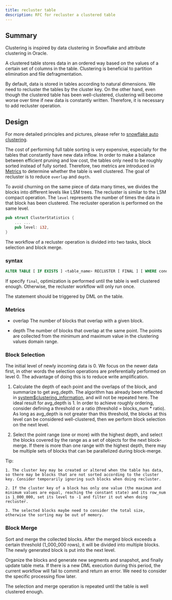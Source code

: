 ```yaml
---
title: recluster table
description: RFC for recluster a clustered table
---
```


## Summary

Clustering is inspired by data clustering in Snowflake and attribute clustering in Oracle.

A clustered table stores data in an ordered way based on the values of a certain set of columns in the table. Clustering is beneficial to partition elimination and file defragmentation.

By default, data is stored in tables according to natural dimensions. We need to recluster the tables by the cluster key. On the other hand, even though the clustered table has been well-clustered, clustering will become worse over time if new data is constantly written. Therefore, it is necessary to add recluster operation.

## Design

For more detailed principles and pictures, please refer to [snowflake auto clustering](https://sundy-li.github.io/posts/探索snowflake-auto-clustering/).

The cost of performing full table sorting is very expensive, especially for the tables that constantly have new data inflow. In order to make a balance between efficient pruning and low cost, the tables only need to be roughly sorted instead of fully sorted. Therefore, two metrics are introduced in [Metrics](#metrics) to determine whether the table is well clustered. The goal of recluster is to reduce `overlap` and `depth`.

To avoid churning on the same piece of data many times, we divides the blocks into different levels like LSM trees. The recluster is similar to the LSM compact operation. The `level` represents the number of times the data in that block has been clustered. The recluster operation is performed on the same level.

```rust
pub struct ClusterStatistics {
    ... ...
    pub level: i32,
}
```

The workflow of a recluster operation is divided into two tasks, block selection and block merge.

### syntax

```sql
ALTER TABLE [ IF EXISTS ] <table_name> RECLUSTER [ FINAL ] [ WHERE condition ] [ LIMIT <segment_count> ]
```

If specify `final`, optimization is performed until the table is well clustered enough. Otherwise, the recluster workflow will only run once.

The statement should be triggered by DML on the table.

### Metrics

- overlap
  The number of blocks that overlap with a given block.

- depth
  The number of blocks that overlap at the same point. The points are collected from the minimum and maximum value in the clustering values domain range.

### Block Selection

The initial level of newly incoming data is 0. We focus on the newer data first, in other words the selection operations are preferentially performed on level 0. The advantage of doing this is to reduce write amplification.

1. Calculate the depth of each point and the overlaps of the block, and summarize to get avg_depth. The algorithm has already been reflected in [system$clustering_information](https://github.com/databendlabs/databend/pull/5426), and will not be repeated here. The ideal result for avg_depth is 1. In order to achieve roughly ordering, consider defining a threshold or a ratio (threshold = blocks_num \* ratio). As long as avg_depth is not greater than this threshold, the blocks at this level can be considered well-clustered, then we perform block selection on the next level.

2. Select the point range (one or more) with the highest depth, and select the blocks covered by the range as a set of objects for the next block-merge. If there is more than one range with the highest depth, there may be multiple sets of blocks that can be parallelized during block-merge.

Tip:

```
1. The cluster key may be created or altered when the table has data, so there may be blocks that are not sorted according to the cluster key. Consider temporarily ignoring such blocks when doing recluster.

2. If the cluster key of a block has only one value (the maximum and minimum values are equal, reaching the constant state) and its row_num is 1_000_000, set its level to -1 and filter it out when doing recluster.

3. The selected blocks maybe need to consider the total size, otherwise the sorting may be out of memory.
```

### Block Merge

Sort and merge the collected blocks. After the merged block exceeds a certain threshold (1_000_000 rows), it will be divided into multiple blocks. The newly generated block is put into the next level.

Organize the blocks and generate new segments and snapshot, and finally update table meta. If there is a new DML execution during this period, the current workflow will fail to commit and return an error. We need to consider the specific processing flow later.

The selection and merge operation is repeated until the table is well clustered enough.
